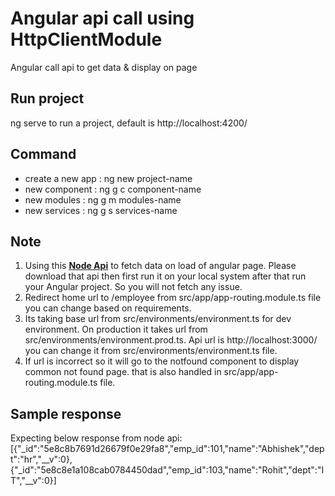 # Angular api call using HttpClientModule
Angular call api to get data &amp; display on page

## Run project
ng serve to run a project, default is http://localhost:4200/

## Command
* create a new app : ng new project-name
* new component : ng g c component-name
* new modules : ng g m modules-name
* new services : ng g s services-name

## Note
1. Using this **[Node Api](https://github.com/sundaramj/express-api)** to fetch data on load of angular page. Please download that api then first run it on your local system after that run your Angular project. So you will not fetch any issue.
2. Redirect home url to /employee from src/app/app-routing.module.ts file you can change based on requirements.
3. Its taking base url from src/environments/environment.ts for dev environment. On production it takes url from src/environments/environment.prod.ts. Api url is http://localhost:3000/ you can change it from src/environments/environment.ts file.
4. If url is incorrect so it will go to the notfound component to display common not found page. that is also handled in src/app/app-routing.module.ts file.

## Sample response
Expecting below response from node api:
[{"_id":"5e8c8b7691d26679f0e29fa8","emp_id":101,"name":"Abhishek","dept":"hr","__v":0},{"_id":"5e8c8e1a108cab0784450dad","emp_id":103,"name":"Rohit","dept":"IT","__v":0}]